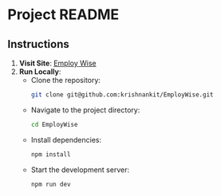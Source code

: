 # Project README

## Instructions

1. **Visit Site**: [Employ Wise](https://employ-wise-gamma.vercel.app/)
2. **Run Locally**:
   - Clone the repository:
     ```sh
     git clone git@github.com:krishnankit/EmployWise.git
     ```
   - Navigate to the project directory:
     ```sh
     cd EmployWise
     ```
   - Install dependencies:
     ```sh
     npm install
     ```
   - Start the development server:
     ```sh
     npm run dev
     ```
